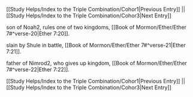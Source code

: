 [[Study Helps/Index to the Triple Combination/Cohor1|Previous Entry]]  ||  [[Study Helps/Index to the Triple Combination/Cohor3|Next Entry]]

 son of Noah2, rules one of two kingdoms, [[Book of Mormon/Ether/Ether 7#^verse-20|Ether 7:20]].

 slain by Shule in battle, [[Book of Mormon/Ether/Ether 7#^verse-21|Ether 7:21]].

 father of Nimrod2, who gives up kingdom, [[Book of Mormon/Ether/Ether 7#^verse-22|Ether 7:22]].

[[Study Helps/Index to the Triple Combination/Cohor1|Previous Entry]]  ||  [[Study Helps/Index to the Triple Combination/Cohor3|Next Entry]]
